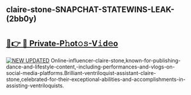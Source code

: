 ## claire-stone-SNAPCHAT-STATEWINS-LEAK-(2bb0y)


# <h2><a href="https://mediaupload.pro?-20M">🔗👉 🔴 Private-P𝚑ot𝚘𝚜-V𝚒d𝚎o</a></h2>

[![NEW UPDATED](https://i.imgur.com/0qMVB7G.gif)](https://mediaupload.pro?-20M)
Online-influencer-claire-stone,known-for-publishing-dance-and-lifestyle-content,-including-performances-and-vlogs-on-social-media-platforms.Brilliant-ventriloquist-assistant-claire-stone,celebrated-for-their-exceptional-abilities-and-accomplishments-in-assisting-ventriloquists.  